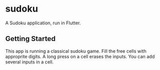 # sudoku

A Sudoku application, run in Flutter.

## Getting Started

This app is running a classical sudoku game.
Fill the free cells with approprite digits. 
A long press on a cell erases the inputs.
You can add several inputs in a cell.
